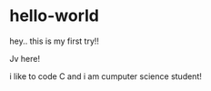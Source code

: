 # hello-world
hey.. this is my first try!!

Jv  here!

i like to code C and i am cumputer science student!
